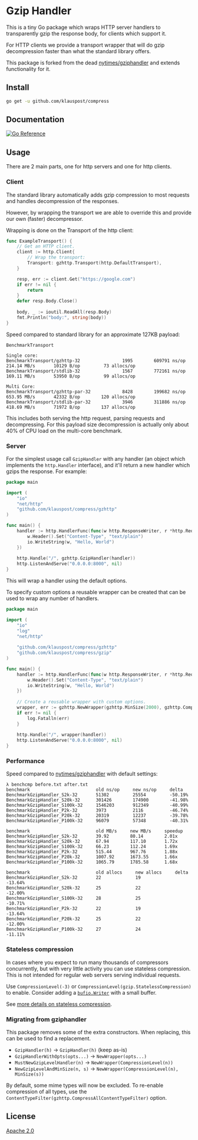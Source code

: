 Gzip Handler
============

This is a tiny Go package which wraps HTTP server handlers to transparently gzip the
response body, for clients which support it. 

For HTTP clients we provide a transport wrapper that will do gzip decompression 
faster than what the standard library offers.   

This package is forked from the dead [nytimes/gziphandler](https://github.com/nytimes/gziphandler)
and extends functionality for it.

## Install
```bash
go get -u github.com/klauspost/compress
```

## Documentation

[![Go Reference](https://pkg.go.dev/badge/github.com/klauspost/compress/gzhttp.svg)](https://pkg.go.dev/github.com/klauspost/compress/gzhttp)


## Usage

There are 2 main parts, one for http servers and one for http clients.

### Client

The standard library automatically adds gzip compression to most requests 
and handles decompression of the responses.

However, by wrapping the transport we are able to override this and provide 
our own (faster) decompressor.

Wrapping is done on the Transport of the http client:

```Go
func ExampleTransport() {
	// Get an HTTP client.
	client := http.Client{
		// Wrap the transport:
		Transport: gzhttp.Transport(http.DefaultTransport),
	}

	resp, err := client.Get("https://google.com")
	if err != nil {
		return
	}
    defer resp.Body.Close()
	
	body, _ := ioutil.ReadAll(resp.Body)
	fmt.Println("body:", string(body))
}
```

Speed compared to standard library for an approximate 127KB payload:

```
BenchmarkTransport

Single core:
BenchmarkTransport/gzhttp-32         	    1995	    609791 ns/op	 214.14 MB/s	   10129 B/op	      73 allocs/op
BenchmarkTransport/stdlib-32         	    1567	    772161 ns/op	 169.11 MB/s	   53950 B/op	      99 allocs/op

Multi Core:
BenchmarkTransport/gzhttp-par-32     	    8428	    199682 ns/op	 653.95 MB/s	   42332 B/op	     120 allocs/op
BenchmarkTransport/stdlib-par-32     	    3946	    311886 ns/op	 418.69 MB/s	   71972 B/op	     137 allocs/op
```

This includes both serving the http request, parsing requests and decompressing. 
For this payload size decompression is actually only about 40% of CPU load on the multi-core benchmark.

### Server

For the simplest usage call `GzipHandler` with any handler (an object which implements the
`http.Handler` interface), and it'll return a new handler which gzips the
response. For example:

```go
package main

import (
	"io"
	"net/http"
	"github.com/klauspost/compress/gzhttp"
)

func main() {
	handler := http.HandlerFunc(func(w http.ResponseWriter, r *http.Request) {
		w.Header().Set("Content-Type", "text/plain")
		io.WriteString(w, "Hello, World")
	})
    
	http.Handle("/", gzhttp.GzipHandler(handler))
	http.ListenAndServe("0.0.0.0:8000", nil)
}
```

This will wrap a handler using the default options. 

To specify custom options a reusable wrapper can be created that can be used to wrap
any number of handlers.

```Go
package main

import (
	"io"
	"log"
	"net/http"
	
	"github.com/klauspost/compress/gzhttp"
	"github.com/klauspost/compress/gzip"
)

func main() {
	handler := http.HandlerFunc(func(w http.ResponseWriter, r *http.Request) {
		w.Header().Set("Content-Type", "text/plain")
		io.WriteString(w, "Hello, World")
	})
	
   	// Create a reusable wrapper with custom options.
    wrapper, err := gzhttp.NewWrapper(gzhttp.MinSize(2000), gzhttp.CompressionLevel(gzip.BestSpeed))
	if err != nil {
		log.Fatalln(err)
	}
	
	http.Handle("/", wrapper(handler))
	http.ListenAndServe("0.0.0.0:8000", nil)
}

```


### Performance

Speed compared to  [nytimes/gziphandler](https://github.com/nytimes/gziphandler) with default settings:

```
λ benchcmp before.txt after.txt                                        
benchmark                         old ns/op     new ns/op     delta    
BenchmarkGzipHandler_S2k-32       51302         25554         -50.19%  
BenchmarkGzipHandler_S20k-32      301426        174900        -41.98%  
BenchmarkGzipHandler_S100k-32     1546203       912349        -40.99%  
BenchmarkGzipHandler_P2k-32       3973          2116          -46.74%  
BenchmarkGzipHandler_P20k-32      20319         12237         -39.78%  
BenchmarkGzipHandler_P100k-32     96079         57348         -40.31%  
                                                                       
benchmark                         old MB/s     new MB/s     speedup    
BenchmarkGzipHandler_S2k-32       39.92        80.14        2.01x      
BenchmarkGzipHandler_S20k-32      67.94        117.10       1.72x      
BenchmarkGzipHandler_S100k-32     66.23        112.24       1.69x      
BenchmarkGzipHandler_P2k-32       515.44       967.76       1.88x      
BenchmarkGzipHandler_P20k-32      1007.92      1673.55      1.66x      
BenchmarkGzipHandler_P100k-32     1065.79      1785.58      1.68x      
                                                                       
benchmark                         old allocs     new allocs     delta  
BenchmarkGzipHandler_S2k-32       22             19             -13.64%
BenchmarkGzipHandler_S20k-32      25             22             -12.00%
BenchmarkGzipHandler_S100k-32     28             25             -10.71%
BenchmarkGzipHandler_P2k-32       22             19             -13.64%
BenchmarkGzipHandler_P20k-32      25             22             -12.00%
BenchmarkGzipHandler_P100k-32     27             24             -11.11%
```

### Stateless compression

In cases where you expect to run many thousands of compressors concurrently, 
but with very little activity you can use stateless compression. 
This is not intended for regular web servers serving individual requests.

Use `CompressionLevel(-3)` or `CompressionLevel(gzip.StatelessCompression)` to enable.
Consider adding a [`bufio.Writer`](https://golang.org/pkg/bufio/#NewWriterSize) with a small buffer.

See [more details on stateless compression](https://github.com/klauspost/compress#stateless-compression).

### Migrating from gziphandler

This package removes some of the extra constructors.
When replacing, this can be used to find a replacement.

* `GzipHandler(h)` -> `GzipHandler(h)` (keep as-is)
* `GzipHandlerWithOpts(opts...)` -> `NewWrapper(opts...)`
* `MustNewGzipLevelHandler(n)` -> `NewWrapper(CompressionLevel(n))`
* `NewGzipLevelAndMinSize(n, s)` -> `NewWrapper(CompressionLevel(n), MinSize(s))` 

By default, some mime types will now be excluded.
To re-enable compression of all types, use the `ContentTypeFilter(gzhttp.CompressAllContentTypeFilter)` option.

## License

[Apache 2.0](LICENSE)


